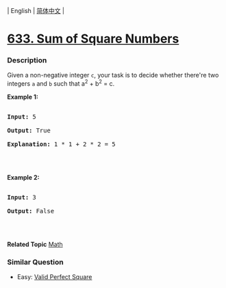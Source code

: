 | English | [简体中文](README.md) |

# [633. Sum of Square Numbers](https://leetcode-cn.com/problems/sum-of-square-numbers)
 ### Description
<p>Given a non-negative integer <code>c</code>, your task is to decide whether there&#39;re two integers <code>a</code> and <code>b</code> such that a<sup>2</sup> + b<sup>2</sup> = c.</p>

<p><b>Example 1:</b></p>

<pre>
<b>Input:</b> 5
<b>Output:</b> True
<b>Explanation:</b> 1 * 1 + 2 * 2 = 5
</pre>

<p>&nbsp;</p>

<p><b>Example 2:</b></p>

<pre>
<b>Input:</b> 3
<b>Output:</b> False
</pre>

<p>&nbsp;</p>

**Related Topic**  [Math](https://leetcode-cn.com/tag/math) 

### Similar Question
 - Easy:	[Valid Perfect Square](https://leetcode-cn.com/problems/valid-perfect-square) 
